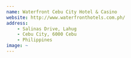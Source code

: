 ```yaml
---
name: Waterfront Cebu City Hotel & Casino
website: http://www.waterfronthotels.com.ph/
address: 
    - Salinas Drive, Lahug
    - Cebu City, 6000 Cebu
    - Philippines
image: ~
---
```

